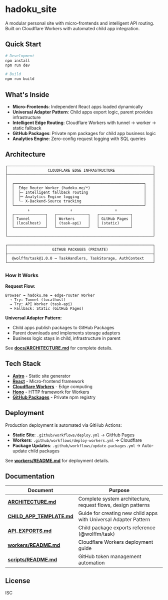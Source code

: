 # hadoku_site

A modular personal site with micro-frontends and intelligent API routing. Built on Cloudflare Workers with automated child app integration.

## Quick Start

```bash
# Development
npm install
npm run dev

# Build
npm run build
```

## What's Inside

- **Micro-Frontends**: Independent React apps loaded dynamically
- **Universal Adapter Pattern**: Child apps export logic, parent provides infrastructure
- **Intelligent Edge Routing**: Cloudflare Workers with tunnel → worker → static fallback
- **GitHub Packages**: Private npm packages for child app business logic
- **Analytics Engine**: Zero-config request logging with SQL queries

## Architecture

```
┌─────────────────────────────────────────────────────────────────┐
│                  CLOUDFLARE EDGE INFRASTRUCTURE                 │
├─────────────────────────────────────────────────────────────────┤
│                                                                 │
│  ┌──────────────────────────────────────────────────────────┐   │
│  │  Edge Router Worker (hadoku.me/*)                        │   │
│  │  ├─ Intelligent fallback routing                         │   │
│  │  ├─ Analytics Engine logging                             │   │
│  │  └─ X-Backend-Source tracking                            │   │
│  └──────────────────────────────────────────────────────────┘   │
│         ↓                  ↓                   ↓                │
│  ┌──────────────┐   ┌──────────────┐   ┌──────────────┐         │
│  │ Tunnel       │   │ Workers      │   │ GitHub Pages │         │
│  │ (localhost)  │   │ (task-api)   │   │ (static)     │         │
│  └──────────────┘   └──────────────┘   └──────────────┘         │
│                                                                 │
└─────────────────────────────────────────────────────────────────┘

┌─────────────────────────────────────────────────────────────────┐
│                    GITHUB PACKAGES (PRIVATE)                    │
├─────────────────────────────────────────────────────────────────┤
│  @wolffm/task@1.0.0 → TaskHandlers, TaskStorage, AuthContext    │
└─────────────────────────────────────────────────────────────────┘
```

### How It Works

**Request Flow:**
```
Browser → hadoku.me → edge-router Worker 
  → Try: Tunnel (localhost) 
  → Try: API Worker (task-api) 
  → Fallback: Static (GitHub Pages)
```

**Universal Adapter Pattern:**
- Child apps publish packages to GitHub Packages
- Parent downloads and implements storage adapters
- Business logic stays in child, infrastructure in parent

See **[docs/ARCHITECTURE.md](docs/ARCHITECTURE.md)** for complete details.

## Tech Stack

- **[Astro](https://astro.build/)** - Static site generator
- **[React](https://react.dev/)** - Micro-frontend framework
- **[Cloudflare Workers](https://workers.cloudflare.com/)** - Edge computing
- **[Hono](https://hono.dev/)** - HTTP framework for Workers
- **[GitHub Packages](https://github.com/features/packages)** - Private npm registry

## Deployment

Production deployment is automated via GitHub Actions:
- **Static Site**: `.github/workflows/deploy.yml` → GitHub Pages
- **Workers**: `.github/workflows/deploy-workers.yml` → Cloudflare
- **Package Updates**: `.github/workflows/update-packages.yml` → Auto-update child packages

See **[workers/README.md](workers/README.md)** for deployment details.

## Documentation

| Document | Purpose |
|----------|---------|
| **[ARCHITECTURE.md](docs/ARCHITECTURE.md)** | Complete system architecture, request flows, design patterns |
| **[CHILD_APP_TEMPLATE.md](docs/CHILD_APP_TEMPLATE.md)** | Guide for creating new child apps with Universal Adapter Pattern |
| **[API_EXPORTS.md](docs/API_EXPORTS.md)** | Child package exports reference (@wolffm/task) |
| **[workers/README.md](workers/README.md)** | Cloudflare Workers deployment guide |
| **[scripts/README.md](scripts/README.md)** | GitHub token management automation |

## License

ISC